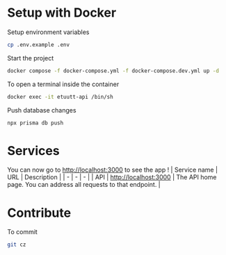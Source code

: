 # Setup with Docker

Setup environment variables
```sh
cp .env.example .env
```

Start the project
```sh
docker compose -f docker-compose.yml -f docker-compose.dev.yml up -d
```

To open a terminal inside the container
```sh
docker exec -it etuutt-api /bin/sh
```

Push database changes
```sh
npx prisma db push
```

# Services

You can now go to [http://localhost:3000](http://localhost:3000) to see the app !
| Service name | URL | Description |
| - | - | - |
| API | [http://localhost:3000](http://localhost:3000) | The API home page. You can address all requests to that endpoint. |

# Contribute

To commit
```sh
git cz
```
